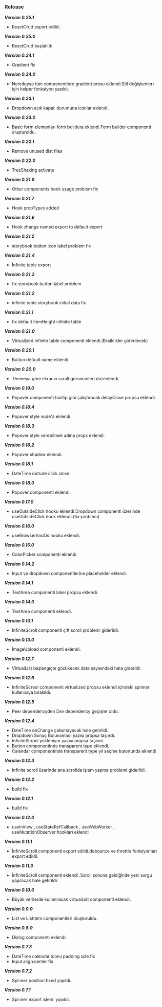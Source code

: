 ### Release

**_Version 0.25.1_**

- ReactCrud export edildi.

**_Version 0.25.0_**

- ReactCrud başlatıldı.

**_Version 0.24.1_**

- Gradient fix

**_Version 0.24.0_**

- Neredeyse tüm componentlere gradient prosu eklendi.Stil değişkenleri için helper fonksiyon yazıldı.

**_Version 0.23.1_**

- Dropdown açık kapalı durumuna iconlar eklendi.

**_Version 0.23.0_**

- Basic form elemanları form buildera eklendi.Form builder componenti oluşturuldu.

**_Version 0.22.1_**

- Remove unused dist files

**_Version 0.22.0_**

- TreeShaking activate

**_Version 0.21.8_**

- Other components hook usage problem fix

**_Version 0.21.7_**

- Hook propTypes added

**_Version 0.21.6_**

- Hook change named export to default export

**_Version 0.21.5_**

- storybook button icon label problem fix

**_Version 0.21.4_**

- İnfinite table export

**_Version 0.21.3_**

- fix storybook button label problem

**_Version 0.21.2_**

- infinite table storybook initial data fix

**_Version 0.21.1_**

- fix default itemHeight infinite table

**_Version 0.21.0_**

- Virtualized infinite table componenti eklendi.(Eksiklikler giderilecek)

**_Version 0.20.1_**

- Button default name eklendi.

**_Version 0.20.0_**

- Themeya göre ekranın scroll görünümleri düzenlendi.

**_Version 0.19.0_**

- Popover componenti tooltip gibi çalıştıracak delayClose propsu eklendi.

**_Version 0.18.4_**

- Popover style node'a eklendi.

**_Version 0.18.3_**

- Popover style verebilmek adına props eklendi.

**_Version 0.18.2_**

- Popover shadow eklendi.

**_Version 0.18.1_**

- DateTime outside click close

**_Version 0.18.0_**

- Popover componenti eklendi.

**_Version 0.17.0_**

- useOutsideClick hooku eklendi.Dropdown componenti üzerinde useOutsideClick hook eklendi.(fix-problem)

**_Version 0.16.0_**

- useBrowserAndOs hooku eklendi.

**_Version 0.15.0_**

- ColorPicker componenti eklendi.

**_Version 0.14.2_**

- Input ve dropdown componentlerine placeholder eklendi.

**_Version 0.14.1_**

- TextArea componenti label propsu eklendi.

**_Version 0.14.0_**

- TextArea componenti eklendi.

**_Version 0.13.1_**

- InfiniteScroll componenti çift scroll problemi giderildi.

**_Version 0.13.0_**

- İmageUpload componenti eklendi.

**_Version 0.12.7_**

- VirtualList başlangıçta gözükecek data sayısındaki hata giderildi.

**_Version 0.12.6_**

- InfiniteScrool componenti virtualized propsu eklendi içindeki spinner kullanıcıya bırakıldı.

**_Version 0.12.5_**

- Peer dependencyden Dev dependency geçişler oldu.

**_Version 0.12.4_**

- DateTime onChange çalışmayacak hale getirildi.
- Dropdown Sonuç Bulunamadı yazısı propsa taşındı.
- InfiniteScrool yükleniyor yazısı propsa taşındı.
- Button componentinde transparent type eklendi.
- Calendar componentinde transparent type yıl seçme butonunda eklendi.

**_Version 0.12.3_**

- Infinite scroll üzerinde ana scrollda işlem yapma problemi giderildi.

**_Version 0.12.2_**

- build fix

**_Version 0.12.1_**

- build fix

**_Version 0.12.0_**

- useInView , useStateRefCallback , useWebWorker , useMutationObserver hookları eklendi

**_Version 0.11.1_**

- İnfiniteScroll componenti export edildi.debounce ve throttle fonlsiyonları export edildi.

**_Version 0.11.0_**

- İnfiniteScroll componenti eklendi .Scroll sonuna geldiğinde yeni sorgu yapılacak hale getirildi.

**_Version 0.10.0_**

- Büyük verilerde kullanılacak virtualList componenti eklendi.

**_Version 0.9.0_**

- List ve ListItem componentleri oluşturuldu.

**_Version 0.8.0_**

- Dialog componenti eklendi.

**_Version 0.7.3_**

- DateTime calendar iconu padding size fix
- Input align:center fix

**_Version 0.7.2_**

- Spinner position:fixed yapıldı.

**_Version 0.7.1_**

- Spinner export işlemi yapıldı.
